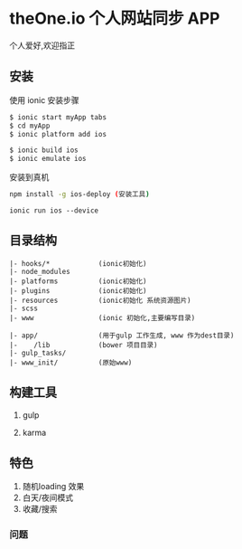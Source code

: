 # theOne.io 个人网站同步 APP

个人爱好,欢迎指正

## 安装

使用 ionic 安装步骤

```bash
$ ionic start myApp tabs
$ cd myApp
$ ionic platform add ios

$ ionic build ios
$ ionic emulate ios
```

安装到真机

```bash
npm install -g ios-deploy (安装工具)
```

```shell
ionic run ios --device
```

## 目录结构

```
|- hooks/*            (ionic初始化)
|- node_modules
|- platforms          (ionic初始化)
|- plugins            (ionic初始化)
|- resources          (ionic初始化 系统资源图片)
|- scss 
|- www                (ionic 初始化,主要编写目录)

|- app/               (用于gulp 工作生成, www 作为dest目录)
|-    /lib            (bower 项目目录)
|- gulp_tasks/
|- www_init/          (原始www)
```



## 构建工具

1. gulp

2. karma

## 特色

1. 随机loading 效果
2. 白天/夜间模式
3. 收藏/搜索


### 问题